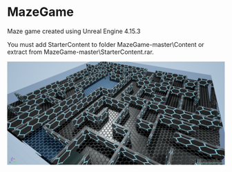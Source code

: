 # MazeGame
Maze game created using Unreal Engine 4.15.3 <br/>

You must add StarterContent to folder MazeGame-master\Content or extract from MazeGame-master\StarterContent.rar.



![alt text](https://github.com/MateuszKapusta/MazeGame/blob/master/Maze.png)
